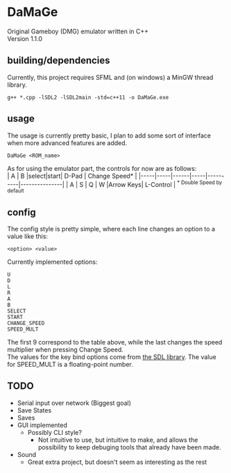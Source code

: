 # DaMaGe
Original Gameboy (DMG) emulator written in C++  
Version 1.1.0

## building/dependencies
Currently, this project requires SFML and (on windows) a MinGW thread library.  
```
g++ *.cpp -lSDL2 -lSDL2main -std=c++11 -o DaMaGe.exe
```

## usage
The usage is currently pretty basic, I plan to add some sort of interface when more advanced features are added.  
```
DaMaGe <ROM_name>
```
As for using the emulator part, the controls for now are as follows:  
|  A  |  B  |select|start|   D-Pad  | Change Speed* |
|-----|-----|------|-----|----------|---------------|
|  A  |  S  |  Q   |  W  |Arrow Keys|  L-Control    |
<sup>* Double Speed by default</sup>

## config
The config style is pretty simple, where each line changes an option to a value like this:  
```
<option> <value>
```
Currently implemented options:  
```
U
D
L
R
A
B
SELECT
START
CHANGE_SPEED
SPEED_MULT
```
The first 9 correspond to the table above, while the last changes the speed multiplier when pressing Change Speed.  
The values for the key bind options come from [the SDL library](https://wiki.libsdl.org/SDL_Scancode). The value for SPEED_MULT is a floating-point number.
## TODO
 - Serial input over network (Biggest goal)
 - Save States
 - Saves
 - GUI implemented
    - Possibly CLI style?
        - Not intuitive to use, but intuitive to make, and allows the possibility to keep debuging tools that already have been made.
 - Sound
    - Great extra project, but doesn't seem as interesting as the rest
